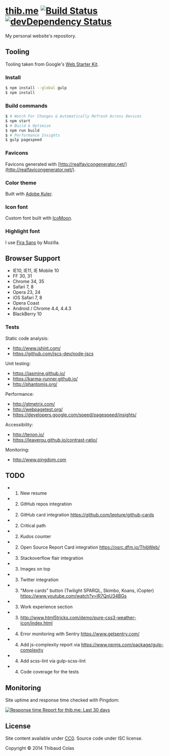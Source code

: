 [thib.me](http://thib.me) [![Build Status](https://travis-ci.org/ThibWeb/thibaudcolas.svg?branch=master)](https://travis-ci.org/ThibWeb/thibaudcolas) [![devDependency Status](https://david-dm.org/ThibWeb/thibaudcolas/dev-status.svg)](https://david-dm.org/ThibWeb/thibaudcolas#info=devDependencies)
============

My personal website's repository.

## Tooling

Tooling taken from Google's [Web Starter Kit](https://developers.google.com/web/starter-kit/).

### Install

```sh
$ npm install --global gulp
$ npm install
```

### Build commands

```sh
$ # Watch For Changes & Automatically Refresh Across Devices
$ npm start
$ # Build & Optimize
$ npm run build
$ # Performance Insights
$ gulp pagespeed
```

### Favicons

Favicons generated with [http://realfavicongenerator.net/](http://realfavicongenerator.net/).

### Color theme

Built with [Adobe Kuler](https://color.adobe.com/create/color-wheel/?base=2&rule=Analogous&selected=1&name=Personal%20website%20redesign&mode=rgb&rgbvalues=0.424328350620377,0.42591677272328,1,0.91,0.36734648096474953,0.3946467367365962,1,0.85364851751096,0.4536774516096149,0.42998257207678636,0.91,0.43710821456245713,0.43015095296512473,0.6857355094330078,1&swatchOrder=0,1,2,3,4).

### Icon font

Custom font built with [IcoMoon](http://icomoon.io).

### Highlight font

I use [Fira Sans](http://www.carrois.com/fira-3-1/) by Mozilla.

## Browser Support

* IE10, IE11, IE Mobile 10
* FF 30, 31
* Chrome 34, 35
* Safari 7, 8
* Opera 23, 24
* iOS Safari 7, 8
* Opera Coast
* Android / Chrome 4.4, 4.4.3
* BlackBerry 10

### Tests

Static code analysis:

- http://www.jshint.com/
- https://github.com/jscs-dev/node-jscs

Unit testing:

- https://jasmine.github.io/
- https://karma-runner.github.io/
- http://phantomjs.org/

Performance:

- http://gtmetrix.com/
- http://webpagetest.org/
- https://developers.google.com/speed/pagespeed/insights/

Accessibility:

- http://tenon.io/
- https://leaverou.github.io/contrast-ratio/

Monitoring:

- http://www.pingdom.com

## TODO

- 1) New resume
- 2) GitHub repos integration
- 2) GitHub card integration https://github.com/lepture/github-cards
- 2) Critical path
- 2) Kudos counter
- 2) Open Source Report Card integration https://osrc.dfm.io/ThibWeb/
- 3) Stackoverflow flair integration
- 3) Images on top
- 3) Twitter integration
- 3) "More cards" button (Twilight SPARQL, Skimbo, Koans, iCopter) https://www.youtube.com/watch?v=lR7QnU34BGs
- 3) Work experience section
- 3) http://www.html5tricks.com/demo/pure-css3-weather-icon/index.html
- 4) Error monitoring with Sentry https://www.getsentry.com/
- 4) Add js-complexity report via https://www.npmjs.com/package/gulp-complexity
- 4) Add scss-lint via gulp-scss-lint
- 4) Code coverage for the tests

## Monitoring

Site uptime and response time checked with Pingdom:

[![Response time Report for thib.me: Last 30 days](https://share.pingdom.com/banners/5f5f5fc1)](http://stats.pingdom.com/22u60my6ll2k/1451905)

## License

Site content available under [CC0](https://creativecommons.org/publicdomain/zero/1.0/). Source code under ISC license.

Copyright © 2014 Thibaud Colas
